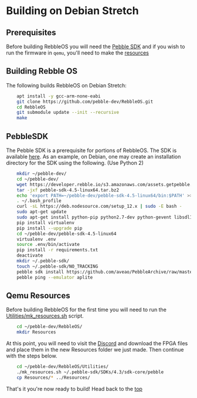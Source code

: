 # Building on Debian Stretch

## Prerequisites

Before building RebbleOS you will need the [Pebble SDK](#PebbleSDK) and if you wish to run the firmware in `qemu`, you'll need to make the [resources](#Qemu-Resources)

## Building Rebble OS
The following builds RebbleOS on Debian Stretch:

```sh
    apt install -y gcc-arm-none-eabi
    git clone https://github.com/pebble-dev/RebbleOS.git
    cd RebbleOS
    git submodule update --init --recursive
    make
```
## PebbleSDK

The Pebble SDK is a prerequisite for portions of RebbleOS. The
SDK is available [here](https://developer.rebble.io/developer.pebble.com/sdk/download/index.html).
As an example, on Debian, one may create an installation
directory for the SDK using the following. (Use Python 2)

```sh
    mkdir ~/pebble-dev/
    cd ~/pebble-dev/
    wget https://developer.rebble.io/s3.amazonaws.com/assets.getpebble.com/pebble-tool/pebble-sdk-4.5-linux64.tar.bz2
    tar -jxf pebble-sdk-4.5-linux64.tar.bz2
    echo 'export PATH=~/pebble-dev/pebble-sdk-4.5-linux64/bin:$PATH' >> ~/.bash_profile
    . ~/.bash_profile
    curl -sL https://deb.nodesource.com/setup_12.x | sudo -E bash -
    sudo apt-get update
    sudo apt-get install python-pip python2.7-dev python-gevent libsdl1.2debian libfdt1 libpixman-1-0 git gcc-arm-none-eabi npm
    pip install virtualenv
    pip install --upgrade pip
    cd ~/pebble-dev/pebble-sdk-4.5-linux64
    virtualenv .env
    source .env/bin/activate
    pip install -r requirements.txt
    deactivate
    mkdir ~/.pebble-sdk/
    touch ~/.pebble-sdk/NO_TRACKING
    pebble sdk install https://github.com/aveao/PebbleArchive/raw/master/SDKCores/sdk-core-4.3.tar.bz2
    pebble ping --emulator aplite
```

## Qemu Resources

Before building RebbleOS for the first time you will need to run the [Utilities/mk_resources.sh](Utilities/mk_resources.sh) script.

```sh
    cd ~/pebble-dev/RebbleOS/
    mkdir Resources
```

At this point, you will need to visit the [Discord](http://discord.gg/aRUAYFN) and download the FPGA files and place them in the new Resources folder we just made.
Then continue with the steps below.

    
```sh
    cd ~/pebble-dev/RebbleOS/Utilities/
    ./mk_resources.sh ~/.pebble-sdk/SDKs/4.3/sdk-core/pebble
    cp Resources/* ../Resources/
```

That's it you're now ready to build! Head back to the [top](#Building-Rebble-OS)

    
